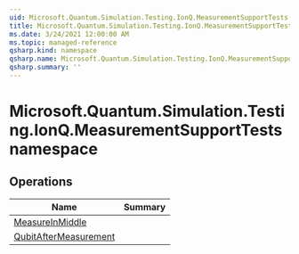 ```yaml
---
uid: Microsoft.Quantum.Simulation.Testing.IonQ.MeasurementSupportTests
title: Microsoft.Quantum.Simulation.Testing.IonQ.MeasurementSupportTests namespace
ms.date: 3/24/2021 12:00:00 AM
ms.topic: managed-reference
qsharp.kind: namespace
qsharp.name: Microsoft.Quantum.Simulation.Testing.IonQ.MeasurementSupportTests
qsharp.summary: ''
---
```


# Microsoft.Quantum.Simulation.Testing.IonQ.MeasurementSupportTests namespace




<!-- summaries -->

## Operations

| Name | Summary |
|------|---------|
|[MeasureInMiddle](xref:Microsoft.Quantum.Simulation.Testing.IonQ.MeasurementSupportTests.MeasureInMiddle) |
|[QubitAfterMeasurement](xref:Microsoft.Quantum.Simulation.Testing.IonQ.MeasurementSupportTests.QubitAfterMeasurement) |


<!-- /summaries -->
